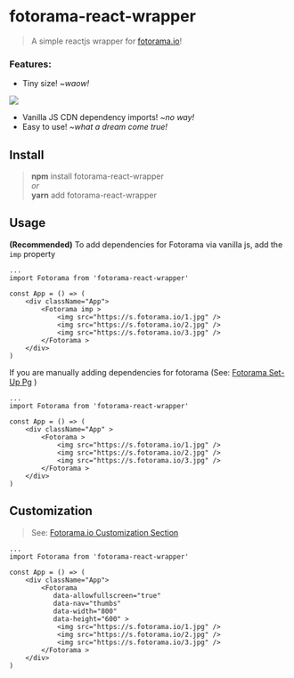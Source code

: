 # fotorama-react-wrapper

> A simple reactjs wrapper for [fotorama.io](http://fotorama.io/)!

### Features:

- Tiny size! _~waow!_

<img src="https://ucarecdn.com/b0195d14-8b84-426d-a91f-d398c1839392/soSmol.png">

- Vanilla JS CDN dependency imports! _~no way!_
- Easy to use! _~what a dream come true!_

## Install

> **npm** install fotorama-react-wrapper  
> _or_  
> **yarn** add fotorama-react-wrapper

## Usage

**(Recommended)** To add dependencies for Fotorama via vanilla js, add the `imp` property

```JSX
...
import Fotorama from 'fotorama-react-wrapper'

const App = () => (
	<div className="App">
		<Fotorama imp >
			<img src="https://s.fotorama.io/1.jpg" />
			<img src="https://s.fotorama.io/2.jpg" />
			<img src="https://s.fotorama.io/3.jpg" />
		</Fotorama >
	</div>
)
```

If you are manually adding dependencies for fotorama (See: [Fotorama Set-Up Pg](http://fotorama.io/#set-up) )

```JSX
...
import Fotorama from 'fotorama-react-wrapper'

const App = () => (
	<div className="App" >
		<Fotorama >
			<img src="https://s.fotorama.io/1.jpg" />
			<img src="https://s.fotorama.io/2.jpg" />
			<img src="https://s.fotorama.io/3.jpg" />
		</Fotorama >
	</div>
)
```

## Customization

> See: [Fotorama.io Customization Section](http://fotorama.io/customize/)

```JSX
...
import Fotorama from 'fotorama-react-wrapper'

const App = () => (
	<div className="App">
		<Fotorama
		   data-allowfullscreen="true"
		   data-nav="thumbs"
		   data-width="800"
		   data-height="600" >
			<img src="https://s.fotorama.io/1.jpg" />
			<img src="https://s.fotorama.io/2.jpg" />
			<img src="https://s.fotorama.io/3.jpg" />
		</Fotorama >
	</div>
)
```
